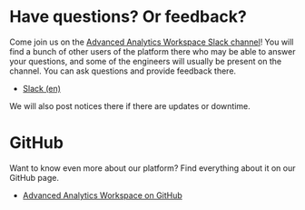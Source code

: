 # Have questions? Or feedback?

Come join us on the
[Advanced Analytics Workspace Slack channel](https://statcan-aaw.slack.com)! You
will find a bunch of other users of the platform there who may be able to answer
your questions, and some of the engineers will usually be present on the
channel. You can ask questions and provide feedback there.

- [Slack (en)](https://statcan-aaw.slack.com)

We will also post notices there if there are updates or downtime.

<!-- # Video tutorials

After you have joined our Slack community, go and check out the following
tutorials:

- [Platform official](https://www.youtube.com/playlist?list=PL1zlA2D7AHugkDdiyeUHWOKGKUd3MB_nD)
- [Community driven content](https://www.youtube.com/playlist?list=PL1zlA2D7AHuhP0lKbcaD_0KEYUqs1Qrgj) -->

# GitHub

Want to know even more about our platform? Find everything about it on our
GitHub page.

- [Advanced Analytics Workspace on GitHub](https://github.com/StatCan/aaw)
